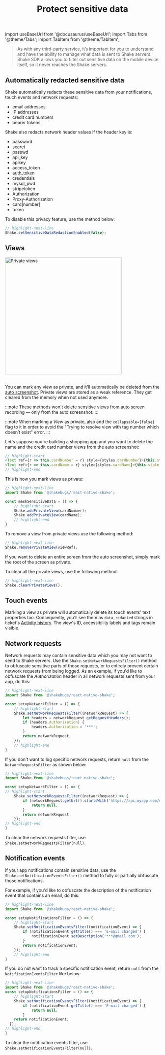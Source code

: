 ﻿---
id: manage-sensitive-data
title: Protect sensitive data
---
import useBaseUrl from '@docusaurus/useBaseUrl';
import Tabs from '@theme/Tabs';
import TabItem from '@theme/TabItem';

>As with any third-party service, it’s important for you to understand and have the ability to manage
what data is sent to Shake servers. Shake SDK allows you to filter out sensitive data on the mobile device itself,
so it never reaches the Shake servers.


## Automatically redacted sensitive data

Shake automatically redacts these sensitive data from your notifications, touch events and network requests:
* email addresses
* IP addresses
* credit card numbers
* bearer tokens

Shake also redacts network header values if the header key is:
* password 
* secret
* passwd
* api_key 
* apikey
* access_token
* auth_token
* credentials
* mysql_pwd
* stripetoken
* Authorization
* Proxy-Authorization
* card[number]
* token

To disable this privacy feature, use the method below:

```javascript title="App.js"
// highlight-next-line
Shake.setSensitiveDataRedactionEnabled(false);
```

## Views

<table class="media-container media-container-highlighted mt-40 mb-40">
<img
  alt="Private views"
  width="380"
  src={useBaseUrl('img/private-view@2x.png')}
/>
</table>

You can mark any view as private, and it'll automatically be deleted
from the [auto screenshot](/react/configuration-and-data/auto-screenshot).
Private views are stored as a weak reference. They get cleared from the memory when not used anymore.

:::note
These methods won't delete sensitive views from auto screen recording — only from the auto screenshot.
:::

:::note
When marking a *View* as private, also add the `collapsable={false}` flag to it in order to avoid the
"Trying to resolve view with tag number which doesn’t exist" error.
:::

Let's suppose you're building a shopping app and you want to delete the name and the credit card number views
from the auto screenshot:

```javascript title="App.js"
// highlight-start
<Text ref={r => this.cardNumber = r} style={styles.cardNumber}>{this.state.cardNumber}</Text>
<Text ref={r => this.cardName = r} style={styles.cardName}>{this.state.cardName}</Text>
// highlight-end
```

This is how you mark views as private:

```javascript title="App.js"
// highlight-next-line
import Shake from '@shakebugs/react-native-shake';

const maskSensitiveData = () => {
    // highlight-start
    Shake.addPrivateView(cardNumber);
    Shake.addPrivateView(cardName);
    // highlight-end
}
```

To remove a view from private views use the following method:

```javascript title="App.js"
// highlight-next-line
Shake.removePrivateView(viewRef);
```

If you want to delete an entire screen from the auto screenshot, simply mark the root of the screen as private.

To clear all the private views, use the following method:

```javascript title="App.js"
// highlight-next-line
Shake.clearPrivateViews();
```

## Touch events

Marking a view as private will automatically delete its touch events' text properties too.
Consequently, you'll see them as `data_redacted` strings in ticket's
[Activity history](/react/configuration-and-data/activity-history).
The view's ID, accessibility labels and tags remain visible.

## Network requests

Network requests may contain sensitive data which you may not want to send to Shake servers.
Use the `Shake.setNetworkRequestsFilter()` method to obfuscate sensitive parts of those requests,
or to entirely prevent certain network requests from being logged.
As an example, if you'd like to obfuscate the *Authorization* header in all network requests sent from your app, do this:

```javascript title="App.js"
// highlight-next-line
import Shake from '@shakebugs/react-native-shake';

const setupNetworkFilter = () => {
    // highlight-start
    Shake.setNetworkRequestsFilter((networkRequest) => {
        let headers = networkRequest.getRequestHeaders();
        if (headers.Authorization) {
            headers.Authorization = '***';
        }
        return networkRequest;
    });
    // highlight-end
}
```

If you don't want to log specific network requests, return `null` from the `NetworkRequestsFilter` as shown below:

```javascript title="App.js"
// highlight-next-line
import Shake from '@shakebugs/react-native-shake';

const setupNetworkFilter = () => {
// highlight-start
    Shake.setNetworkRequestsFilter((networkRequest) => {
        if (networkRequest.getUrl().startsWith('https://api.myapp.com/cards')) {
            return null;
        }
        return networkRequest;
    });
// highlight-end
}
```

To clear the network requests filter, use `Shake.setNetworkRequestsFilter(null)`.

## Notification events

If your app notifications contain sensitive data, use the `Shake.setNotificationEventsFilter()`
method to fully or partially obfuscate those notifications.

For example, if you'd like to obfuscate the description of the notification event that contains an email, do this:

```javascript title="App.js"
// highlight-next-line
import Shake from '@shakebugs/react-native-shake';

const setupNotificationsFilter = () => {
    // highlight-start
    Shake.setNotificationEventsFilter((notificationEvent) => {
        if (notificationEvent.getTitle() === 'E-mail changed') {
            notificationEvent.setDescription('***@gmail.com');
        }
        return notificationEvent;
    });
    // highlight-end
}
```

If you do not want to track a specific notification event, return `null` from the `NotificationEventsFilter` like below:

```javascript title="App.js"
// highlight-next-line
import Shake from '@shakebugs/react-native-shake';
const setupNotificationsFilter = () => {
    // highlight-start
    Shake.setNotificationEventsFilter((notificationEvent) => {
        if (notificationEvent.getTitle() === 'E-mail changed') {
            return null;
        }
    return notificationEvent;
  });
// highlight-end
}
```

To clear the notification events filter, use `Shake.setNotificationEventsFilter(null)`.
